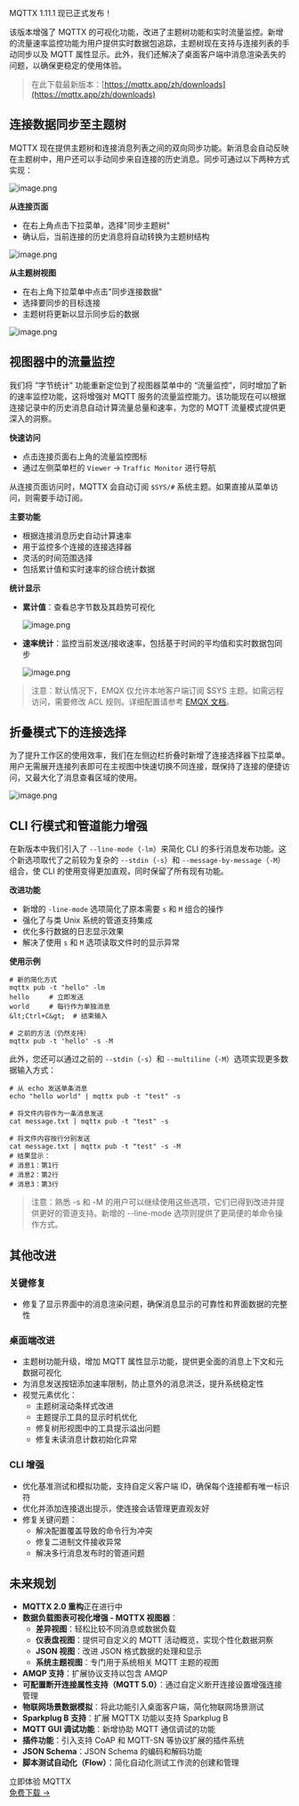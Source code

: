 MQTTX 1.11.1 现已正式发布！

该版本增强了 MQTTX 的可视化功能，改进了主题树功能和实时流量监控。新增的流量速率监控功能为用户提供实时数据包追踪，主题树现在支持与连接列表的手动同步以及 MQTT 属性显示。此外，我们还解决了桌面客户端中消息渲染丢失的问题，以确保更稳定的使用体验。

> 在此下载最新版本：[https://mqttx.app/zh/downloads](https://mqttx.app/zh/downloads)

## 连接数据同步至主题树

MQTTX 现在提供主题树和连接消息列表之间的双向同步功能。新消息会自动反映在主题树中，用户还可以手动同步来自连接的历史消息。同步可通过以下两种方式实现：

![image.png](https://assets.emqx.com/images/c6bd0525214b9ac4967bd2a255fb6f60.png)

**从连接页面**

- 在右上角点击下拉菜单，选择"同步主题树"
- 确认后，当前连接的历史消息将自动转换为主题树结构

![image.png](https://assets.emqx.com/images/ae1d2da789e7fbc5e115120e4814cd70.png)

**从主题树视图**

- 在右上角下拉菜单中点击"同步连接数据"
- 选择要同步的目标连接
- 主题树将更新以显示同步后的数据

![image.png](https://assets.emqx.com/images/2be6aee960852df537fa62723aba1edd.png)

## 视图器中的流量监控

我们将 ”字节统计” 功能重新定位到了视图器菜单中的 “流量监控”，同时增加了新的速率监控功能，这将增强对 MQTT 服务的流量监控能力。该功能现在可以根据连接记录中的历史消息自动计算流量总量和速率，为您的 MQTT 流量模式提供更深入的洞察。

**快速访问**

- 点击连接页面右上角的流量监控图标
- 通过左侧菜单栏的 `Viewer` -> `Traffic Monitor` 进行导航

从连接页面访问时，MQTTX 会自动订阅 `$SYS/#` 系统主题。如果直接从菜单访问，则需要手动订阅。

**主要功能**

- 根据连接消息历史自动计算速率
- 用于监控多个连接的连接选择器
- 灵活的时间范围选择
- 包括累计值和实时速率的综合统计数据

**统计显示**

- **累计值**：查看总字节数及其趋势可视化

  ![image.png](https://assets.emqx.com/images/102fca0ee78cfda63d5e07f28c884712.png)

- **速率统计**：监控当前发送/接收速率，包括基于时间的平均值和实时数据包同步

  ![image.png](https://assets.emqx.com/images/37aeea11a1713b3ca17fe085be6a2924.png)

> 注意：默认情况下，EMQX 仅允许本地客户端订阅 $SYS 主题。如需远程访问，需要修改 ACL 规则。详细配置请参考 [EMQX 文档](https://docs.emqx.com/zh/emqx/latest/access-control/authz/authz.html)。

## 折叠模式下的连接选择

为了提升工作区的使用效率，我们在左侧边栏折叠时新增了连接选择器下拉菜单。用户无需展开连接列表即可在主视图中快速切换不同连接，既保持了连接的便捷访问，又最大化了消息查看区域的使用。

![image.png](https://assets.emqx.com/images/89c5fbdac854c25a781f50915d690c3a.png)

## CLI 行模式和管道能力增强

在新版本中我们引入了 `--line-mode`（`-lm`）来简化 CLI 的多行消息发布功能。这个新选项取代了之前较为复杂的 `--stdin`（`-s`）和 `--message-by-message`（`-M`）组合，使 CLI 的使用变得更加直观，同时保留了所有现有功能。

**改进功能**

- 新增的 `-line-mode` 选项简化了原本需要 `s` 和 `M` 组合的操作
- 强化了与类 Unix 系统的管道支持集成
- 优化多行数据的日志显示效果
- 解决了使用 `s` 和 `M` 选项读取文件时的显示异常

**使用示例**

```
# 新的简化方式
mqttx pub -t "hello" -lm
hello     # 立即发送
world     # 每行作为单独消息
&lt;Ctrl+C&gt;  # 结束输入

# 之前的方法（仍然支持）
mqttx pub -t 'hello' -s -M
```

此外，您还可以通过之前的 `--stdin`（`-s`）和 `--multiline`（`-M`）选项实现更多数据输入方式：

```
# 从 echo 发送单条消息
echo "hello world" | mqttx pub -t "test" -s

# 将文件内容作为一条消息发送
cat message.txt | mqttx pub -t "test" -s

# 将文件内容按行分别发送
cat message.txt | mqttx pub -t "test" -s -M
# 结果显示：
# 消息1：第1行
# 消息2：第2行
# 消息3：第3行
```

> 注意：熟悉 -s 和 -M 的用户可以继续使用这些选项，它们已得到改进并提供更好的管道支持。新增的 --line-mode 选项则提供了更简便的单命令操作方式。

## **其他改进**

### 关键修复

- 修复了显示界面中的消息渲染问题，确保消息显示的可靠性和界面数据的完整性

### 桌面端改进

- 主题树功能升级，增加 MQTT 属性显示功能，提供更全面的消息上下文和元数据可视化
- 为消息发送按钮添加速率限制，防止意外的消息洪泛，提升系统稳定性
- 视觉元素优化：
  - 主题树滚动条样式改进
  - 主题提示工具的显示时机优化
  - 修复树形视图中的工具提示溢出问题
  - 修复未读消息计数初始化异常

### CLI 增强

- 优化基准测试和模拟功能，支持自定义客户端 ID，确保每个连接都有唯一标识符
- 优化并添加连接退出提示，使连接会话管理更直观友好
- 修复关键问题：
  - 解决配置覆盖导致的命令行为冲突
  - 修复二进制文件接收异常
  - 解决多行消息发布时的管道问题

## 未来规划

- **MQTTX 2.0 重构**正在进行中
- **数据负载图表可视化增强 - MQTTX 视图器**：
  - **差异视图**：轻松比较不同消息或数据负载
  - **仪表盘视图**：提供可自定义的 MQTT 活动概览，实现个性化数据洞察
  - **JSON 视图**：改进 JSON 格式数据的处理和显示
  - **系统主题视图**：专门用于系统相关 MQTT 主题的视图
- **AMQP 支持**：扩展协议支持以包含 AMQP
- **可配置断开连接属性支持（MQTT 5.0）**：通过自定义断开连接设置增强连接管理
- **物联网场景数据模拟**：将此功能引入桌面客户端，简化物联网场景测试
- **Sparkplug B 支持**：扩展 MQTTX 功能以支持 Sparkplug B
- **MQTT GUI 调试功能**：新增协助 MQTT 通信调试的功能
- **插件功能**：引入支持 CoAP 和 MQTT-SN 等协议扩展的插件系统
- **JSON Schema**：JSON Schema 的编码和解码功能
- **脚本测试自动化（Flow）**：简化自动化测试工作流的创建和管理





<section class="promotion">
    <div>
        立即体验 MQTTX
    </div>
    <a href="https://mqttx.app/zh/downloads" class="button is-gradient">免费下载 →</a>
</section>

